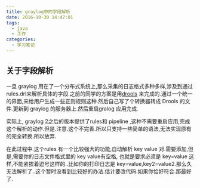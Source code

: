 ```yaml
---
title: graylog中的字段解析
date: 2016-10-30 14:47:01
tags:
  - java
  - 工作
categories:
  - 学习笔记
---
```


## 关于字段解析

一旦 graylog 用在了一个分布式系统上,那么采集的日志格式多种多样,涉及到通过 rules.drl来解析具体的字段.之前的同学的方案是用[drools](http://www.jboss.org/drools) 来完成的.通过一个统一的界面,来给用户生成一些正则规则这种.然后自己写了个转换器转成 Drools 的文件.更新到 graylog 的服务器上.然后重启gralog 应用完成.

实际上, graylog 2之后的版本提供了rules和 pipeline ,这种不需要重启应用,完成这个解析的动作.但是.注意.这个不完善.所以只支持一些简单的语法,无法实现原有的完全转换.所以放弃.


在此过程中.这个rules 有一个比较强大的功能,自动解析 key value 对.需要添加,但是,需要你的日志文件格式里的 key value有空格,
也就是要求必须是 key=value 这样,不能紧挨着逗号这样的..比如你的打印日志是 key=value,key2=value2.那么久无法解析了..这个暂时没看到比较好的办法.估计要改代码.如果你恰好符合.那最好了.


